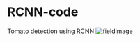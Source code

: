 # RCNN-code
Tomato detection using RCNN
![fieldimage](https://user-images.githubusercontent.com/60587239/81495671-feb50700-927f-11ea-8fab-0cd903c59247.jpg)


